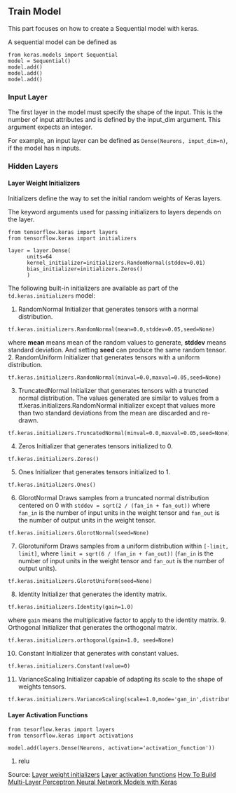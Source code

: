 ## Train Model
This part focuses on how to create a Sequential model with keras.

A sequential model can be defined as 
```
from keras.models import Sequential
model = Sequential()
model.add()
model.add()
model.add()
```
### Input Layer
The first layer in the model must specify the shape of the input. This is the number of input attributes and is defined by the input_dim argument. This argument expects an integer. 

For example, an input layer can be defined as `Dense(Neurons, input_dim=n)`, if the model has n inputs.
### Hidden Layers
#### Layer Weight Initializers
Initializers define the way to set the initial random weights of Keras layers.

The keyword arguments used for passing initializers to layers depends on the layer.
```
from tensorflow.keras import layers
from tensorflow.keras import initializers

layer = layer.Dense(
      units=64
      kernel_initializer=initializers.RandomNormal(stddev=0.01)
      bias_initializer=initializers.Zeros()
      )
 ```
 The following built-in initializers are available as part of the `td.keras.initializers` model:
 1. RandomNormal
 Initializer that generates tensors with a normal distribution.
 ```
 tf.keras.initializers.RandomNormal(mean=0.0,stddev=0.05,seed=None)
 ```
 where **mean** means mean of the random values to generate, **stddev** means standard deviation. And setting **seed** can produce the same random tensor.
 2. RandomUniform
 Initializer that generates tensors with a uniform distribution.
 ```
 tf.keras.initializers.RandomNormal(minval=0.0,maxval=0.05,seed=None)
 ```
 3. TruncatedNormal
 Initializer that generates tensors with a truncted normal distribution.
 The values generated are similar to values from a tf.keras.initializers.RandomNormal initializer except that values more than two standard deviations from the mean are discarded and re-drawn.
 ```
 tf.keras.initializers.TruncatedNormal(minval=0.0,maxval=0.05,seed=None)
 ```
 4. Zeros
 Initializer that generates tensors initialized to 0.
 ```
 tf.keras.initializers.Zeros()
 ```
 5. Ones
 Initializer that generates tensors initialized to 1.
 ```
 tf.keras.initializers.Ones()
 ```
 6. GlorotNormal
 Draws samples from a truncated normal distribution centered on 0 with `stddev = sqrt(2 / (fan_in + fan_out))` where `fan_in` is the number of input units in the weight tensor and `fan_out` is the number of output units in the weight tensor.
 ```
 tf.keras.initializers.GlorotNormal(seed=None)
 ```
 7. Glorotuniform
 Draws samples from a uniform distribution within `[-limit, limit]`, where `limit = sqrt(6 / (fan_in + fan_out))` (`fan_in` is the number of input units in the weight tensor and `fan_out` is the number of output units).
 ```
 tf.keras.initializers.GlorotUniform(seed=None)
 ```
 8. Identity
 Initializer that generates the identity matrix.
 ```
 tf.keras.initializers.Identity(gain=1.0)
 ```
 where `gain` means the multiplicative factor to apply to the identity matrix.
 9. Orthogonal
 Initializer that generates the orthogonal matrix.
 ```
 tf.keras.initializers.orthogonal(gain=1.0, seed=None)
 ```
 10. Constant
 Initializer that generates with constant values.
 ```
 tf.keras.initializers.Constant(value=0)
 ```
 11. VarianceScaling
 Initializer capable of adapting its scale to the shape of weights tensors.
 ```
 tf.keras.initializers.VarianceScaling(scale=1.0,mode='gan_in',distribution='truncated_normal',seed=None)
 ```
 
 #### Layer Activation Functions
 ```
 from tesorflow.keras import layers
 from tensorflow.keras import activations
 
 model.add(layers.Dense(Neurons, activation='activation_function'))
 ```
 1. relu
 

Source: [Layer weight initializers](https://keras.io/api/layers/initializers/)
[Layer activation functions](https://keras.io/api/layers/activations/)
[How To Build Multi-Layer Perceptron Neural Network Models with Keras](https://machinelearningmastery.com/build-multi-layer-perceptron-neural-network-models-keras/)
